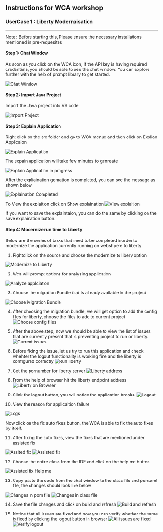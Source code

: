 ## Instructions for WCA workshop

### UserCase 1 : Liberty Modernaisation

--------

Note : Before starting this, Please ensure the necessary installations mentioned in pre-requesites 

#### Step 1: Chat Window

As soon as you click on the WCA icon, if the API key is having required credentials, you should be able to see the chat window. You can explore further with the help of prompt library to get started. 

![Chat Window](./Images/1.chatWindow.png)

#### Step 2: Import Java Project

Import the Java project into VS code

![Import Project](./Images/2.importJavaProject.png)

#### Step 3: Explain Application

Right click on the src folder and go to WCA menue and then click on Explian Applicaion 

![Explain Application](./Images/3.ClickExplainApplication.png)

The expain application will take few minutes to genreate

![Explain Application in progress](./Images/4.ExplainApplicationInProgress.png)

After the expliaination genration is completed, you can see the message as shown below

![Explaination Completed](./Images/5.ExplainApplicationCompleted.png)


To View the explaition click on Show explaination
![View explaition](./Images/6.ViewOutputOfExplain.png)

If you want to save the explaintaion, you can do the same by clicking on the save explaination button. 


#### Step 4: Modernize run time to Liberty

Below are the series of tasks that need to be completed inorder to modernize the application currently running on webshpere to liberty

1. Rightclick on the source and choose the modernize to libery option 

![Modernize to Liberty](./Images/7.ModernizeTolliberty.png)

2. Wca will prompt options for analysing application 

![Analyze applciation](./Images/8.ViewAfterAnalyzingApplication.png)

3. Choose the migration Bundle that is already available in the project 

![Choose Migration Bundle](./Images/9.ChooseMigrationBundle.png)

4. After choosing the migration bundle, we will get option to add the config files for liberty, choose the files to add to current project
![Choose config files](./Images/10.ChooseConfigFilesToAdd.png)

5. After the above step, now we should be able to view the list of issues that are currently present that is preventing project to run on liberty. 
![Current issues](./Images/11.ViewIssuesforLibertyModernaization.png)

6. Before fixing the issue, let us try to run this application and check whehter the logout functionality is working fine and the liberty is configured correctly
![Run liberty](./Images/12.StartLibertyServer.png)

7. Get the pornumber for liberty server
![Liberty address](./Images/13.ObtainTheServerAddress.png)

8. From the help of browser hit the liberty endpoint address
![Liberty on Browser](./Images/14.OpenLibertyEndpointUsingBrowser.png)

9. Click the logout button, you will notice the application breaks.
![Logout](./Images/15.OnClickOfLogout.png)

10. View the reason for applicaition failure

![Logs](./Images/16.ViewException.png)

Now click on the fix auto fixes button, the WCA is able to fix the auto fixes by itself. 

11. After fixing the auto fixes, view the fixes that are mentioned under assisted fix 

![Assited fix](./Images/17.AfterClickingFixAutofixesAndBuild.png)
![Assisted fix](./Images/18.TakeAlookatAssistedFix.png)

12. Choose the entire class from the IDE and click on the help me button

![Assisted fix Help me](./Images/19.ChooseEntireClassAndclickHelpme.png)

13. Copy paste the code from the chat window to the class file and pom.xml file, the changes should look like below

![Changes in pom file](./Images/20.Changes%20inPomfile.png)
![Changes in class file](./Images/21.AfterPastingtheCodeGeneratedByWCA.png)

14. Save the file changes and click on build and refresh
![Build and refresh](./Images/22.BuildAndRefresh.png)

15. Notice that all issues are fixed and now you can verify whether the same is fixed by clicking the logout button in browser
![All issues are fixed](./Images/23.AllIssuesAreFixed.png)
![Verify logout](./Images/24.VerifyWhetherTheLogoutIsworking.png)